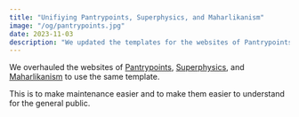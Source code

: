 ```yaml
---
title: "Unifiying Pantrypoints, Superphysics, and Maharlikanism"
image: "/og/pantrypoints.jpg"
date: 2023-11-03
description: "We updated the templates for the websites of Pantrypoints, Superphysics, and Maharlikanism"
---
```


We overhauled the websites of [Pantrypoints](/), [Superphysics](https:/www.superphysics.org), and [Maharlikanism](https://maharlika.superphysics.org) to use the same template. 

This is to make maintenance easier and to make them easier to understand for the general public.




